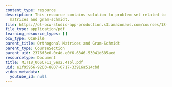 ```yaml
---
content_type: resource
description: This resource contains solution to problem set related to orthogonal
  matrices and gram-schmidt.
file: https://ol-ocw-studio-app-production.s3.amazonaws.com/courses/18-06sc-linear-algebra-fall-2011/e1f9595692038807071733916a514cbd_MIT18_06SCF11_Ses2.4sol.pdf
file_type: application/pdf
learning_resource_types: []
ocw_type: OCWFile
parent_title: Orthogonal Matrices and Gram-Schmidt
parent_type: CourseSection
parent_uid: 2376f3e0-0c4d-e0f6-6346-53041d685aed
resourcetype: Document
title: MIT18_06SCF11_Ses2.4sol.pdf
uid: e1f95956-9203-8807-0717-33916a514cbd
video_metadata:
  youtube_id: null
---
```

